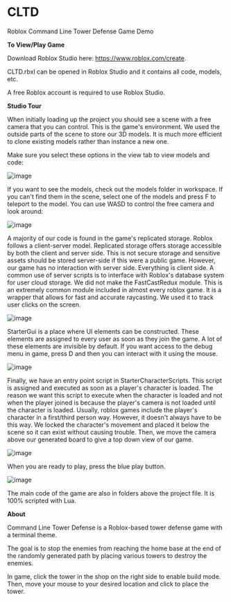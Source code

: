 # CLTD
Roblox Command Line Tower Defense Game Demo

**To View/Play Game**

Download Roblox Studio here: https://www.roblox.com/create.

CLTD.rbxl can be opened in Roblox Studio and it contains all code, models, etc.

A free Roblox account is required to use Roblox Studio.

**Studio Tour**

When initially loading up the project you should see a scene with a free camera that you can control. This is the game's environment. We used the outside parts of the scene to store our 3D models. It is much more efficient to clone existing models rather than instance a new one.

Make sure you select these options in the view tab to view models and code:

![image](https://user-images.githubusercontent.com/80983143/207147491-97d3abbd-b8fb-4057-bbc7-c11d9b189e99.png)

If you want to see the models, check out the models folder in workspace. If you can't find them in the scene, select one of the models and press F to teleport to the model. You can use WASD to control the free camera and look around:

![image](https://user-images.githubusercontent.com/80983143/207147679-ef11863c-a9c4-4540-a610-9ae6906f619d.png)

A majority of our code is found in the game's replicated storage. Roblox follows a client-server model. Replicated storage offers storage accessible by both the client and server side. This is not secure storage and sensitive assets should be stored server-side if this were a public game. However, our game has no interaction with server side. Everything is client side. A common use of server scripts is to interface with Roblox's database system for user cloud storage. We did not make the FastCastRedux module. This is an extremely common module included in almost every roblox game. It is a wrapper that allows for fast and accurate raycasting. We used it to track user clicks on the screen.

![image](https://user-images.githubusercontent.com/80983143/207147795-9c20bd76-79f0-4709-9d4a-e12f80d7337b.png)

StarterGui is a place where UI elements can be constructed. These elements are assigned to every user as soon as they join the game. A lot of these elements are invisible by default. If you want access to the debug menu in game, press D and then you can interact with it using the mouse.

![image](https://user-images.githubusercontent.com/80983143/207148291-689f470e-325a-4d2f-8f99-d02d3a1916ed.png)

Finally, we have an entry point script in StarterCharacterScripts. This script is assigned and executed as soon as a player's character is loaded. The reason we want this script to execute when the character is loaded and not when the player joined is because the player's camera is not loaded until the character is loaded. Usually, roblox games include the player's character in a first/third person way. However, it doesn't always have to be this way. We locked the character's movement and placed it below the scene so it can exist without causing trouble. Then, we move the camera above our generated board to give a top down view of our game.

![image](https://user-images.githubusercontent.com/80983143/207148510-4e309cba-2ada-4d59-acd6-3c0fb0f8af1f.png)

When you are ready to play, press the blue play button.

![image](https://user-images.githubusercontent.com/80983143/207148999-754707a1-d31f-41b4-8ca5-7ff53855a5eb.png)

The main code of the game are also in folders above the project file. It is 100% scripted with Lua.

**About**

Command Line Tower Defense is a Roblox-based tower defense game with a terminal theme.

The goal is to stop the enemies from reaching the home base at the end of the randomly generated path by placing various towers to destroy the enemies.

In game, click the tower in the shop on the right side to enable build mode. Then, move your mouse to your desired location and click to place the tower.
